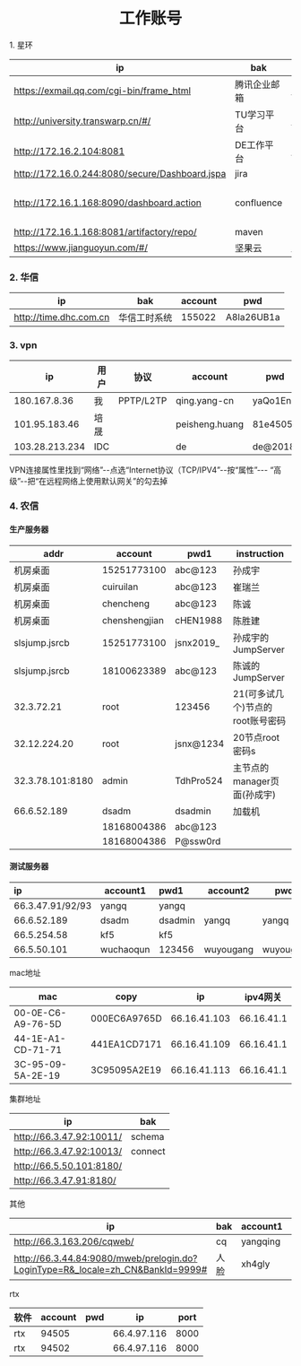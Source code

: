 <center><h1>工作账号</h1></center

### 1. 星环

| ip                                             | bak          | account                | pwd        |
| ---------------------------------------------- | ------------ | ---------------------- | ---------- |
| https://exmail.qq.com/cgi-bin/frame_html       | 腾讯企业邮箱 | qing.yang@transwarp.cn | Yq2018..   |
| http://university.transwarp.cn/#/              | TU学习平台   | qing.yang@transwarp.cn | 123456     |
| http://172.16.2.104:8081                       | DE工作平台   | qing.yang@transwarp.cn | qwe12356   |
| http://172.16.0.244:8080/secure/Dashboard.jspa | jira         | qing.yang-cn           | 123456     |
|                                                |              | peisheng.huang         | abcdef     |
| http://172.16.1.168:8090/dashboard.action      | confluence   | qing.yang-cn           | 123456     |
|                                                |              | peisheng.huang         | abcdef     |
| http://172.16.1.168:8081/artifactory/repo/     | maven        |                        |            |
| https://www.jianguoyun.com/#/                  | 坚果云       | qing.yang@transwarp.cn | Yq2020.qwe |

### 2. 华信

| ip                     | bak          | account | pwd        |
| ---------------------- | ------------ | ------- | ---------- |
| http://time.dhc.com.cn | 华信工时系统 | 155022  | A8la26UB1a |

### 3. vpn

| ip             | 用户 | 协议      | account        | pwd      |
| -------------- | ---- | --------- | -------------- | -------- |
| 180.167.8.36   | 我   | PPTP/L2TP | qing.yang-cn   | yaQo1Enb |
| 101.95.183.46  | 培晟 |           | peisheng.huang | 81e4505a |
| 103.28.213.234 | IDC  |           | de             | de@2018  |

VPN连接属性里找到“网络”--点选“Internet协议（TCP/IPV4”--按“属性”--- “高级”--把“在远程网络上使用默认网关”的勾去掉

### 4. 农信

#### 生产服务器

| addr             | account       | pwd1      | instruction                      |
| ---------------- | ------------- | --------- | -------------------------------- |
| 机房桌面         | 15251773100   | abc@123   | 孙成宇                           |
| 机房桌面         | cuiruilan     | abc@123   | 崔瑞兰                           |
| 机房桌面         | chencheng     | abc@123   | 陈诚                             |
| 机房桌面         | chenshengjian | cHEN1988  | 陈胜建                           |
| slsjump.jsrcb    | 15251773100   | jsnx2019_ | 孙成宇的JumpServer               |
| slsjump.jsrcb    | 18100623389   | abc@123   | 陈诚的JumpServer                 |
| 32.3.72.21       | root          | 123456    | 21(可多试几个)节点的root账号密码 |
| 32.12.224.20     | root          | jsnx@1234 | 20节点root密码s                  |
| 32.3.78.101:8180 | admin         | TdhPro524 | 主节点的manager页面(孙成宇)      |
| 66.6.52.189      | dsadm         | dsadmin   | 加载机                           |
|                  | 18168004386   | abc@123   |                                  |
|                  | 18168004386   | P@ssw0rd  |                                  |

#### 测试服务器

| ip               | account1  | pwd1    | account2  | pwd2      |
| :--------------- | --------- | :------ | --------- | --------- |
| 66.3.47.91/92/93 | yangq     | yangq   |           |           |
| 66.6.52.189      | dsadm     | dsadmin | yangq     | yangq     |
| 66.5.254.58      | kf5       | kf5     |           |           |
| 66.5.50.101      | wuchaoqun | 123456  | wuyougang | wuyougang |

mac地址

| mac               | copy         | ip           | ipv4网关   |
| ----------------- | ------------ | ------------ | ---------- |
| 00-0E-C6-A9-76-5D | 000EC6A9765D | 66.16.41.103 | 66.16.41.1 |
| 44-1E-A1-CD-71-71 | 441EA1CD7171 | 66.16.41.109 | 66.16.41.1 |
| 3C-95-09-5A-2E-19 | 3C95095A2E19 | 66.16.41.113 | 66.16.41.1 |

集群地址

| ip                       | bak     |
| ------------------------ | ------- |
| http://66.3.47.92:10011/ | schema  |
| http://66.3.47.92:10013/ | connect |
| http://66.5.50.101:8180/ |         |
| http://66.3.47.91:8180/  |         |

其他

| ip                                                           | bak  | account1 | pwd1     | account2 | pwd2     |
| ------------------------------------------------------------ | ---- | -------- | -------- | -------- | -------- |
| http://66.3.163.206/cqweb/                                   | cq   | yangqing | 1qaz!QAZ | xuap     | 1qaz!QAZ |
| http://66.3.44.84:9080/mweb/prelogin.do?LoginType=R&_locale=zh_CN&BankId=9999# | 人脸 | xh4gly   | 88888888 |          |          |

rtx

| 软件 | account | pwd  | ip          | port |
| ---- | ------- | ---- | ----------- | ---- |
| rtx  | 94505   |      | 66.4.97.116 | 8000 |
| rtx  | 94502   |      | 66.4.97.116 | 8000 |

